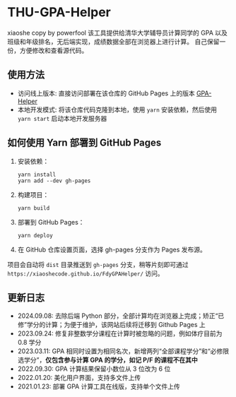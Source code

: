 # THU-GPA-Helper

xiaoshe copy by powerfool
该工具提供给清华大学辅导员计算同学的 GPA 以及班级和年级排名，无后端实现，成绩数据全部在浏览器上进行计算。
自己保留一份，方便修改和查看源代码。


## 使用方法

- 访问线上版本: 直接访问部署在该仓库的 GitHub Pages 上的版本 [GPA-Helper](https://xiaoshecode.github.io/FdyGPAHelper/)
- 本地开发模式: 将该仓库代码克隆到本地，使用 `yarn` 安装依赖，然后使用 `yarn start` 启动本地开发服务器

## 如何使用 Yarn 部署到 GitHub Pages

1. 安装依赖：
	```shell
	yarn install
	yarn add --dev gh-pages
	```
2. 构建项目：
	```shell
	yarn build
	```
3. 部署到 GitHub Pages：
	```shell
	yarn deploy
	```
4. 在 GitHub 仓库设置页面，选择 gh-pages 分支作为 Pages 发布源。

项目会自动将 `dist` 目录推送到 `gh-pages` 分支，稍等片刻即可通过 `https://xiaoshecode.github.io/FdyGPAHelper/` 访问。

## 更新日志

- 2024.09.08: 去除后端 Python 部分，全部计算均在浏览器上完成；矫正“已修”学分的计算；为便于维护，该网站后续将迁移到 Github Pages 上
- 2023.09.24: 修复非整数学分课程在计算时被忽略的问题，例如体疗目前为 0.8 学分
- 2023.03.11: GPA 相同时设置为相同名次，新增两列“全部课程学分”和“必修限选学分”，**仅包含参与计算 GPA 的学分，如记 P/F 的课程不在其中**
- 2022.09.30: GPA 计算结果保留小数位从 3 位改为 6 位
- 2022.01.20: 美化用户界面，支持多文件上传
- 2021.01.23: 部署 GPA 计算工具在线版，支持单个文件上传

